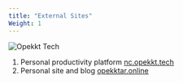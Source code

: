 ```yaml
---
title: "External Sites"
Weight: 1
---
```

![Opekkt Tech](/images/opekkttechno200.png)<br>

1. Personal productivity platform <a href="https://nc.opekkt.tech/" target="_blank">nc.opekkt.tech</a>
2. Personal site and blog <a href="https://opekktar.online/" target="_blank">opekktar.online</a>
